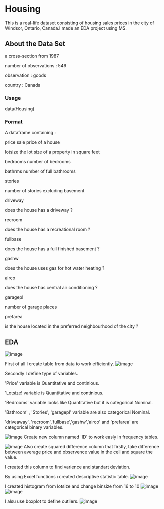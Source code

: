# Housing
This is a real-life dataset consisting of housing sales prices in the city of Windsor, Ontario, Canada.I made an EDA project using MS.
## About the Data Set

a cross-section from 1987

number of observations : 546

observation : goods

country : Canada

### Usage

data(Housing)

### Format
A dataframe containing :

price
sale price of a house

lotsize
the lot size of a property in square feet

bedrooms
number of bedrooms

bathrms
number of full bathrooms

stories

number of stories excluding basement

driveway

does the house has a driveway ?

recroom

does the house has a recreational room ?

fullbase

does the house has a full finished basement ?

gashw

does the house uses gas for hot water heating ?

airco

does the house has central air conditioning ?

garagepl

number of garage places

prefarea

is the house located in the preferred neighbourhood of the city ?

## EDA 
![image](https://github.com/user-attachments/assets/c42308cb-69a4-4860-9b2f-4bba8022e3b0)

First of all I create table from data to work efficiently.
![image](https://github.com/user-attachments/assets/1123f307-9853-4456-9fa3-b369769d2b2c)

Secondly I define type of variables.

'Price' variable is Quantitative and continious.

'Lotsize! variable is Quantitative and continious.

'Bedrooms' variable looks like Quantitative but it is categorical Nominal.

'Bathroom' , 'Stories', 'garagepl' variable are also categorical Nominal.

'driveaway', 'recroom','fullbase','gashw','airco' and 'prefarea' are categorical binary variables.

![image](https://github.com/user-attachments/assets/19583b7b-ff56-4559-b13a-92cdcd508d59)
Create new column named 'ID' to work easly in frequency tables.

![image](https://github.com/user-attachments/assets/7d6d5b8d-69fc-4455-a0e8-a3c2417392c9)
Also create squared difference column that firstly, take difference between average price and observence value in the cell and square the value.

I created this column to find varience and standart deviation.

By using Excel functions ı created descriptive statistic table.
![image](https://github.com/user-attachments/assets/0a2cba7e-9407-4136-8596-27cbccbf5e8c)

I created histogram from lotsize and change binsize from 16 to 10
![image](https://github.com/user-attachments/assets/1cea1d7a-c504-452e-9a44-fe6a06349396)
![image](https://github.com/user-attachments/assets/111dc762-1c4b-4e57-be3c-a02794bd0a79)

I alsu use boxplot to define outliers.
![image](https://github.com/user-attachments/assets/19bf2dca-c848-40a6-8531-8185d52bb6a8)











